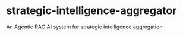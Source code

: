 # strategic-intelligence-aggregator
An Agentic RAG AI system for strategic intelligence aggregation
